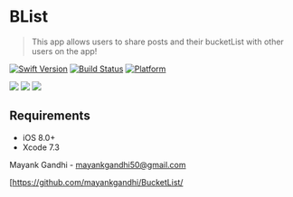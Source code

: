 # BList
> This app allows users to share posts and their bucketList with other users on the app!

[![Swift Version][swift-image]][swift-url]
[![Build Status][travis-image]][travis-url]
[![Platform](https://img.shields.io/cocoapods/p/LFAlertController.svg?style=flat)](http://cocoapods.org/pods/LFAlertController)

![](BList1.gif)
![](BList2.gif)
![](BList3.gif)


## Requirements

- iOS 8.0+
- Xcode 7.3


Mayank Gandhi - mayankgandhi50@gmail.com



[https://github.com/mayankgandhi/BucketList/

[swift-image]:https://img.shields.io/badge/swift-3.0-orange.svg
[swift-url]: https://swift.org/
[license-image]: https://img.shields.io/badge/License-MIT-blue.svg
[license-url]: LICENSE
[travis-image]: https://img.shields.io/travis/dbader/node-datadog-metrics/master.svg?style=flat-square
[travis-url]: https://travis-ci.org/dbader/node-datadog-metrics
[codebeat-image]: https://codebeat.co/badges/c19b47ea-2f9d-45df-8458-b2d952fe9dad
[codebeat-url]: https://codebeat.co/projects/github-com-vsouza-awesomeios-com
